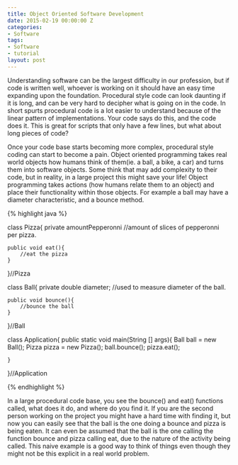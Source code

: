 ```yaml
---
title: Object Oriented Software Development
date: 2015-02-19 00:00:00 Z
categories:
- Software
tags:
- Software
- tutorial
layout: post
---
```


<p>Understanding software can be the largest difficulty in our profession, but if code is written well, whoever is working on it should have an easy time expanding upon the foundation.  Procedural style code can look daunting if it is long, and can be very hard to decipher what is going on in the code.  In short spurts procedural code is a lot easier to understand because of the linear pattern of implementations.  Your code says do this, and the code does it.  This is great for scripts that only have a few lines, but what about long pieces of code?</p>
<p>Once your code base starts becoming more complex, procedural style coding can start to become a pain. Object oriented programming takes real world objects how humans think of them(ie. a ball, a bike, a car) and turns them into software objects. Some think that may add complexity to their code, but in reality, in a large project this might save your life! Object programming takes actions (how humans relate them to an object) and place their functionality within those objects. For example a ball may have a diameter characteristic, and a bounce method. </p>

{% highlight java %}

class Pizza{
	private amountPepperonni	//amount of slices of pepperonni per pizza.

	public void eat(){
		//eat the pizza
	}

}//Pizza

class Ball{
	private double diameter;	//used to measure diameter of the ball.

	public void bounce(){
		//bounce the ball
	}

}//Ball

class Application{
	public static void main(String [] args){
		Ball ball = new Ball();
		Pizza pizza = new Pizza();
		ball.bounce();
		pizza.eat();

	}
}//Application

{% endhighlight %}
<p>In a large procedural code base, you see the bounce() and eat() functions called, what does it do, and where do you find it. If you are the second person working on the project you might have a hard time with finding it, but now you can easily see that the ball is the one doing a bounce and pizza is being eaten. It can even be assumed that the ball is the one calling the function bounce and pizza calling eat, due to the nature of the activity being called. This naive example is a good way to think of things even though they might not be this explicit in a real world problem.</p>
